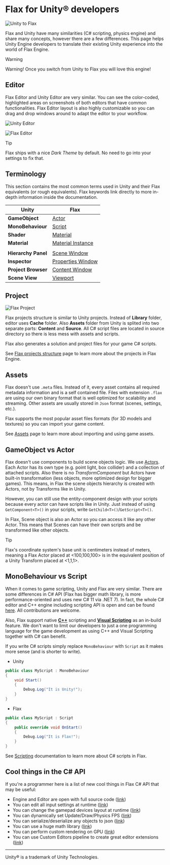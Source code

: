 # Flax for Unity® developers

![Unity to Flax](media/title.jpg)

Flax and Unity have many similarities (C# scripting, physics engine) and share many concepts, however there are a few differences. This page helps Unity Engine developers to translate their existing Unity experience into the world of Flax Engine.

> [!Warning]
> Warning! Once you switch from Unity to Flax you will love this engine!

## Editor

Flax Editor and Unity Editor are very similar. You can see the color-coded, highlighted areas on screenshots of both editors that have common functionalities. Flax Editor layout is also highly customizable so you can drag and drop windows around to adapt the editor to your workflow.

![Unity Editor](media/unity-layout.png)

![Flax Editor](../media/flax-layout.png)

> [!Tip]
> Flax ships with a nice *Dark Theme* by default. No need to go into your settings to fix that.

## Terminology

This section contains the most common terms used in Unity and their Flax equivalents (or rough equivalents). Flax keywords link directly to more in-depth information inside the documentation.

| Unity | Flax |
|--------|--------|
| **GameObject** | [Actor](../scenes/actors.md) |
| **MonoBehaviour** | [Script](../../scripting/index.md) |
| **Shader** | [Material](../../graphics/materials/index.md) |
| **Material** | [Material Instance](../../graphics/materials/instanced-materials/index.md) |
|||
| **Hierarchy Panel** | [Scene Window](../../editor/windows/scene-window.md) |
| **Inspector** | [Properties Window](../../editor/windows/properties-window.md) |
| **Project Browser** | [Content Window](../../editor/windows/content-window.md) |
| **Scene View** | [Viewport](../../editor/windows/viewport.md) |

## Project

![Flax Project](../media/project-structure.png)

Flax projects structure is similar to Unity projects. Instead of **Library** folder, editor uses **Cache** folder. Also **Assets** folder from Unity is splited into two separate parts: **Content** and **Source**. All C# script files are located in source directory so there is less mess with assets and scripts.

Flax also generates a solution and project files for your game C# scripts.

See [Flax projects structure](../project-structure.md) page to learn more about the projects in Flax Engine.

## Assets

Flax doesn't use `.meta` files. Instead of it, every asset contains all required metadata information and is a self contained file. Files with extension `.flax` are using our own binary format that is well optimized for scalability and streaming. Other assets are usually stored in `Json` format (scenes, settings, etc.).

Flax supports the most popular asset files formats (for 3D models and textures) so you can import your game content.

See [Assets](../assets/index.md) page to learn more about importing and using game assets.

## GameObject vs Actor

Flax doesn't use components to build scene objects logic. We use [Actors](../scenes/actors.md). Each Actor has its own type (e.g. point light, box collider) and a collection of attached scripts. Also there is no *TransformComponent* but Actors have built-in transformation (less objects, more optimized design for bigger games). This means, in Flax the scene objects hierarchy is created with Actors, not by Transforms like in Unity.

However, you can still use the entity-component design with your scripts because every actor can have scripts like in Unity.
Just instead of using `GetComponent<T>()` in your scripts, write `GetChild<T>()`/`GetScript<T>()`.

In Flax, Scene object is also an Actor so you can access it like any other Actor. This means that Scenes can have their own scripts and be transformed like other objects.

> [!Tip]
> Flax's coordinate system's base unit is centimeters instead of meters, meaning a Flax Actor placed at <100,100,100> is in the equivalent position of a Unity Transform placed at <1,1,1>.

## MonoBehaviour vs Script

When it comes to game scripting, Unity and Flax are very similar. There are some differences in C# API (Flax has bigger math library, is more performance-oriented and uses new C# 11 via .NET 7). In fact, the whole C# editor and C++ engine including scripting API is open and can be found [here](https://github.com/FlaxEngine/FlaxEngine). All contributions are welcome.

Also, Flax support native **[C++](../../scripting/cpp/index.md)** scripting and **[Visual Scripting](../../scripting/visual/index.md)** as an in-build feature. We don't want to limit our developers to just a one programming language for the game development as using C\+\+ and Visual Scripting together with C# can benefit.

If you write C# scripts simply replace `MonoBehaviour` with `Script` as it makes more sense (and is shorter to write).

* Unity
```cs
public class MyScript : MonoBehaviour
{
	void Start()
	{
		Debug.Log("It is Unity!");
	}
}
```

* Flax
```cs
public class MyScript : Script
{
	public override void OnStart()
	{
		Debug.Log("It is Flax!");
	}
}
```

See [Scripting](../../scripting/index.md) documentation to learn more about C# scripts in Flax.

## Cool things in the C# API

If you're a programmer here is a list of new cool things in Flax C# API that may be useful:
* Engine and Editor are open with full source code ([link](https://github.com/FlaxEngine/FlaxEngine))
* You can edit all input settings at runtime ([link](https://docs.flaxengine.com/api/FlaxEngine.Input.html))
* You can change the gamepad devices layout at runtime ([link](https://docs.flaxengine.com/api/FlaxEngine.Gamepad.html))
* You can dynamically set Update/Draw/Physics FPS ([link](https://docs.flaxengine.com/api/FlaxEngine.Time.html))
* You can serialize/deserialize any objects to json ([link](https://docs.flaxengine.com/api/FlaxEngine.Json.JsonSerializer.html))
* You can use a huge math library ([link](https://github.com/FlaxEngine/FlaxEngine/tree/master/Source/Engine/Core/Math))
* You can perform custom rendering on GPU ([link](https://docs.flaxengine.com/api/FlaxEngine.RenderTask.html))
* You can use Custom Editors pipeline to create great editor extensions ([link](https://docs.flaxengine.com/manual/scripting/tutorials/custom-editor.html))

<hr>

Unity® is a trademark of Unity Technologies.
